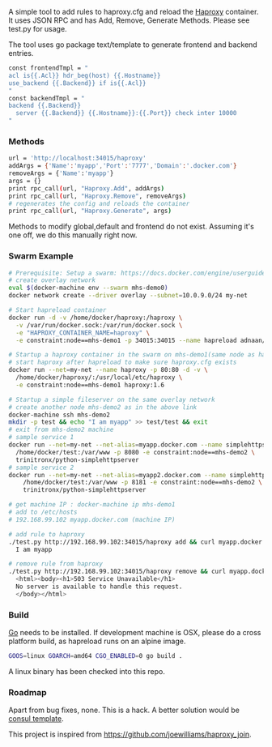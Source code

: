 A simple tool to add rules to haproxy.cfg and reload the [Haproxy](https://hub.docker.com/_/haproxy/) container.
It uses JSON RPC and has Add, Remove, Generate Methods. Please see test.py for usage.

The tool uses go package text/template to generate frontend and backend entries.

```bash
const frontendTmpl = "
acl is{{.Acl}} hdr_beg(host) {{.Hostname}}
use_backend {{.Backend}} if is{{.Acl}}
"
const backendTmpl = "
backend {{.Backend}}
  server {{.Backend}} {{.Hostname}}:{{.Port}} check inter 10000
"
```

### Methods

```bash
url = 'http://localhost:34015/haproxy'
addArgs = {'Name':'myapp','Port':'7777','Domain':'.docker.com'}
removeArgs = {'Name':'myapp'}
args = {}
print rpc_call(url, "Haproxy.Add", addArgs)
print rpc_call(url, "Haproxy.Remove", removeArgs)
# regenerates the config and reloads the container
print rpc_call(url, "Haproxy.Generate", args)
```

Methods to modify global,default and frontend do not exist. Assuming it's one off,
we do this manually right now.

### Swarm Example

```bash
# Prerequisite: Setup a swarm: https://docs.docker.com/engine/userguide/networking/get-started-overlay/
# create overlay network
eval $(docker-machine env --swarm mhs-demo0)
docker network create --driver overlay --subnet=10.0.9.0/24 my-net

# Start hapreload container
docker run -d -v /home/docker/haproxy:/haproxy \
  -v /var/run/docker.sock:/var/run/docker.sock \
  -e "HAPROXY_CONTAINER_NAME=haproxy" \
  -e constraint:node==mhs-demo1 -p 34015:34015 --name hapreload adnaan/hapreload

# Startup a haproxy container in the swarm on mhs-demo1(same node as hapreload)
# start haproxy after hapreload to make sure haproxy.cfg exists
docker run --net=my-net --name haproxy -p 80:80 -d -v \
  /home/docker/haproxy/:/usr/local/etc/haproxy \
  -e constraint:node==mhs-demo1 haproxy:1.6

# Startup a simple fileserver on the same overlay network
# create another node mhs-demo2 as in the above link
docker-machine ssh mhs-demo2
mkdir -p test && echo "I am myapp" >> test/test && exit
# exit from mhs-demo2 machine
# sample service 1
docker run --net=my-net --net-alias=myapp.docker.com --name simplehttpserver -d -v \
  /home/docker/test:/var/www -p 8080 -e constraint:node==mhs-demo2 \
  trinitronx/python-simplehttpserver
# sample service 2
docker run --net=my-net --net-alias=myapp2.docker.com --name simplehttpserver -d -v \
    /home/docker/test:/var/www -p 8181 -e constraint:node==mhs-demo2 \
    trinitronx/python-simplehttpserver

# get machine IP : docker-machine ip mhs-demo1
# add to /etc/hosts
# 192.168.99.102 myapp.docker.com (machine IP)

# add rule to haproxy
./test.py http://192.168.99.102:34015/haproxy add && curl myapp.docker.com/test
  I am myapp

# remove rule from haproxy
./test.py http://192.168.99.102:34015/haproxy remove && curl myapp.docker.com/test
  <html><body><h1>503 Service Unavailable</h1>
  No server is available to handle this request.
  </body></html>

```

### Build

[Go](http://golang.org/doc/install.html) needs to be installed. If development machine is
OSX, please do a cross platform build, as hapreload runs on an alpine image.

```bash
GOOS=linux GOARCH=amd64 CGO_ENABLED=0 go build .
```
A linux binary has been checked into this repo.

### Roadmap

Apart from bug fixes, none. This is a hack. A better solution would be [consul template](https://github.com/hashicorp/consul-template).

This project is inspired from https://github.com/joewilliams/haproxy_join.
